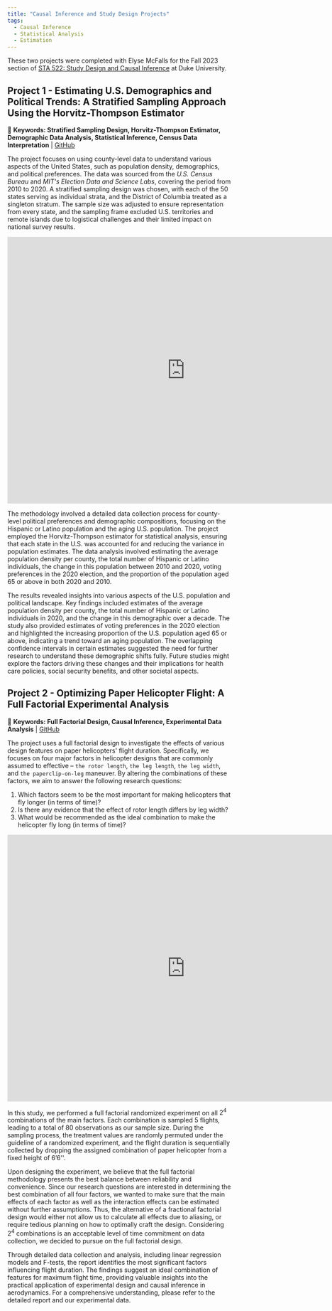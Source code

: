 ```yaml
---
title: "Causal Inference and Study Design Projects"
tags:
  - Causal Inference
  - Statistical Analysis
  - Estimation
---
```


These two projects were completed with Elyse McFalls for the Fall 2023 section of [STA 522: Study Design and Causal Inference](https://www2.stat.duke.edu/~jerry/sta322n522/sta322n522s18.html) at Duke University. 

## Project 1 - Estimating U.S. Demographics and Political Trends: A Stratified Sampling Approach Using the Horvitz-Thompson Estimator

🚩 **Keywords: Stratified Sampling Design, Horvitz-Thompson Estimator, Demographic Data Analysis, Statistical Inference, Census Data Interpretation** | [GitHub](https://github.com/emcfalls/StudyDesignP1.git)

The project focuses on using county-level data to understand various aspects of the United States, such as population density, demographics, and political preferences. The data was sourced from the *U.S. Census Bureau* and *MIT's Election Data and Science Labs*, covering the period from 2010 to 2020. A stratified sampling design was chosen, with each of the 50 states serving as individual strata, and the District of Columbia treated as a singleton stratum. The sample size was adjusted to ensure representation from every state, and the sampling frame excluded U.S. territories and remote islands due to logistical challenges and their limited impact on national survey results. 

<embed src="https://hollyyfc.github.io/docus/project1.pdf" width="800" height="600" type="application/pdf">

The methodology involved a detailed data collection process for county-level political preferences and demographic compositions, focusing on the Hispanic or Latino population and the aging U.S. population. The project employed the Horvitz-Thompson estimator for statistical analysis, ensuring that each state in the U.S. was accounted for and reducing the variance in population estimates. The data analysis involved estimating the average population density per county, the total number of Hispanic or Latino individuals, the change in this population between 2010 and 2020, voting preferences in the 2020 election, and the proportion of the population aged 65 or above in both 2020 and 2010.

The results revealed insights into various aspects of the U.S. population and political landscape. Key findings included estimates of the average population density per county, the total number of Hispanic or Latino individuals in 2020, and the change in this demographic over a decade. The study also provided estimates of voting preferences in the 2020 election and highlighted the increasing proportion of the U.S. population aged 65 or above, indicating a trend toward an aging population. The overlapping confidence intervals in certain estimates suggested the need for further research to understand these demographic shifts fully. Future studies might explore the factors driving these changes and their implications for health care policies, social security benefits, and other societal aspects.


## Project 2 - Optimizing Paper Helicopter Flight: A Full Factorial Experimental Analysis

🚩 **Keywords: Full Factorial Design, Causal Inference, Experimental Data Analysis** | [GitHub](https://github.com/hollyyfc/STA522-Project2.git)

The project uses a full factorial design to investigate the effects of various design features on paper helicopters' flight duration. Specifically, we focuses on four major factors in helicopter designs that are commonly assumed to effective – `the rotor length`, `the leg length`, `the leg width`, and `the paperclip-on-leg` maneuver. By altering the combinations of these factors, we aim to answer the following research questions:

1. Which factors seem to be the most important for making helicopters that fly longer (in terms of time)?
2. Is there any evidence that the effect of rotor length differs by leg width?
3. What would be recommended as the ideal combination to make the helicopter fly long (in terms of time)?

<embed src="https://hollyyfc.github.io/docus/project2.pdf" width="800" height="600" type="application/pdf">

In this study, we performed a full factorial randomized experiment on all $2^4$ combinations of the main factors. Each combination is sampled 5 flights, leading to a total of 80 observations as our sample size. During the sampling process, the treatment values are randomly permuted under the guideline of a randomized experiment, and the flight duration is sequentially collected by dropping the assigned combination of paper helicopter from a fixed height of 6’6''.

Upon designing the experiment, we believe that the full factorial methodology presents the best balance between reliability and convenience. Since our research questions are interested in determining the best combination of all four factors, we wanted to make sure that the main effects of each factor as well as the interaction effects can be estimated without further assumptions. Thus, the alternative of a fractional factorial design would either not allow us to calculate all effects due to aliasing, or require tedious planning on how to optimally craft the design. Considering $2^4$ combinations is an acceptable level of time commitment on data collection, we decided to pursue on the full factorial design.

Through detailed data collection and analysis, including linear regression models and F-tests, the report identifies the most significant factors influencing flight duration. The findings suggest an ideal combination of features for maximum flight time, providing valuable insights into the practical application of experimental design and causal inference in aerodynamics. For a comprehensive understanding, please refer to the detailed report and our experimental data.














